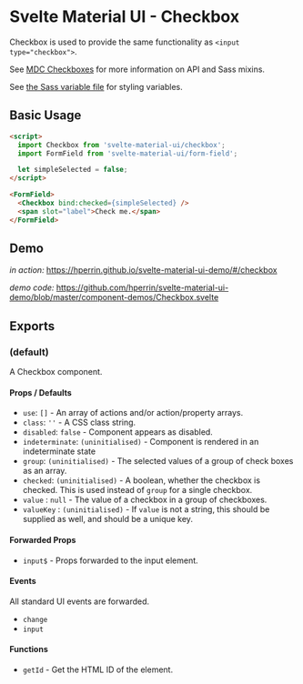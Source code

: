 # Svelte Material UI - Checkbox

Checkbox is used to provide the same functionality as `<input type="checkbox">`.

See [MDC Checkboxes](https://material.io/develop/web/components/input-controls/checkboxes/) for more information on API and Sass mixins.

See [the Sass variable file](https://github.com/material-components/material-components-web/blob/v3.1.1/packages/mdc-checkbox/_variables.scss) for styling variables.

## Basic Usage

```html
<script>
  import Checkbox from 'svelte-material-ui/checkbox';
  import FormField from 'svelte-material-ui/form-field';

  let simpleSelected = false;
</script>

<FormField>
  <Checkbox bind:checked={simpleSelected} />
  <span slot="label">Check me.</span>
</FormField>
```

## Demo

*in action:* https://hperrin.github.io/svelte-material-ui-demo/#/checkbox

*demo code:* https://github.com/hperrin/svelte-material-ui-demo/blob/master/component-demos/Checkbox.svelte

## Exports

### (default)

A Checkbox component.

#### Props / Defaults

* `use`: `[]` - An array of actions and/or action/property arrays.
* `class`: `''` - A CSS class string.
* `disabled`: `false` - Component appears as disabled.
* `indeterminate`: `(uninitialised)` - Component is rendered in an indeterminate state
* `group`: `(uninitialised)` - The selected values of a group of check boxes as an array.
* `checked`: `(uninitialised)` - A boolean, whether the checkbox is checked. This is used instead of `group` for a single checkbox.
* `value` : `null` - The value of a checkbox in a group of checkboxes.
* `valueKey` : `(uninitialised)` - If `value` is not a string, this should be supplied as well, and should be a unique key.

#### Forwarded Props

* `input$` - Props forwarded to the input element.

#### Events

All standard UI events are forwarded.

* `change`
* `input`

#### Functions

* `getId` - Get the HTML ID of the element.